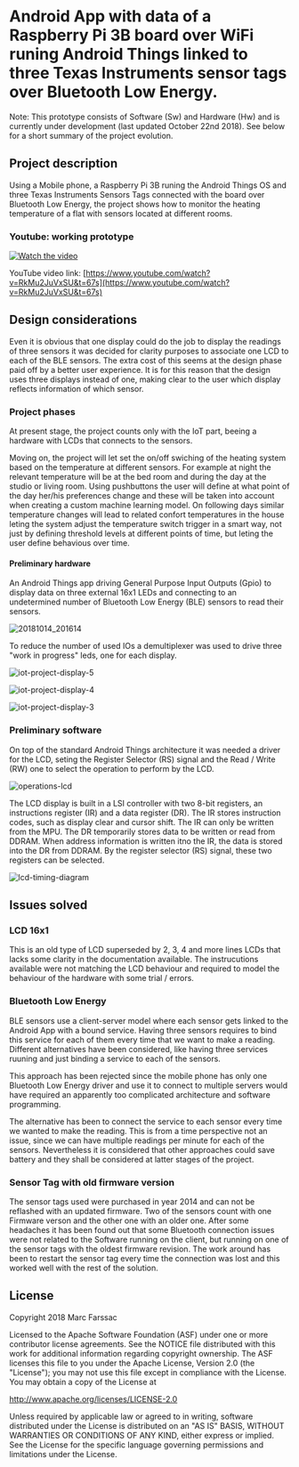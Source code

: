 # Android App with data of a Raspberry Pi 3B board over WiFi runing Android Things linked to three Texas Instruments sensor tags over Bluetooth Low Energy.

Note: This prototype consists of Software (Sw) and Hardware (Hw) and is currently under development (last updated October 22nd 2018). See below for a short summary of the project evolution.

## Project description

Using a Mobile phone, a Raspberry Pi 3B runing the Android Things OS and three Texas Instruments Sensors Tags connected with the board over Bluetooth Low Energy, the project shows how to monitor the heating temperature of a flat with sensors located at different rooms.

### Youtube: working prototype

[![Watch the video](https://user-images.githubusercontent.com/18221570/47273220-4cc8c380-d591-11e8-910c-9c92676e7f75.PNG)](https://www.youtube.com/watch?v=RkMu2JuVxSU&t=67s)

YouTube video link: [https://www.youtube.com/watch?v=RkMu2JuVxSU&t=67s](https://www.youtube.com/watch?v=RkMu2JuVxSU&t=67s)

## Design considerations

Even it is obvious that one display could do the job to display the readings of three sensors it was decided for clarity purposes to associate one LCD to each of the BLE sensors. The extra cost of this seems at the design phase paid off by a better user experience. It is for this reason that the design uses three displays instead of one, making clear to the user which display reflects information of which sensor.

### Project phases

At present stage, the project counts only with the IoT part, beeing a hardware with LCDs that connects to the sensors. 

Moving on, the project will let set the on/off swiching of the heating system based on the temperature at different sensors. For example at night the relevant temperature will be at the bed room and during the day at the studio or living room. Using pushbuttons the user will define at what point of the day her/his preferences change and these will be taken into account when creating a custom machine learning model. On following days similar temperature changes will lead to related confort temperatures in the house leting the system adjust the temperature switch trigger in a smart way, not just by defining threshold levels at different points of time, but leting the user define behavious over time.

#### Preliminary hardware

An Android Things app driving General Purpose Input Outputs (Gpio) to display data on three external 16x1 LEDs and connecting to an undetermined number of Bluetooth Low Energy (BLE) sensors to read their sensors.

![20181014_201614](https://user-images.githubusercontent.com/18221570/46932739-4b5b4080-d051-11e8-8667-92d46162b39f.jpg)

To reduce the number of used IOs a demultiplexer was used to drive three "work in progress" leds, one for each display.

![iot-project-display-5](https://user-images.githubusercontent.com/18221570/47273348-489da580-d593-11e8-807f-244f8ee50a03.PNG)

![iot-project-display-4](https://user-images.githubusercontent.com/18221570/47273354-53f0d100-d593-11e8-8a27-cd37baaaf2d6.PNG)

![iot-project-display-3](https://user-images.githubusercontent.com/18221570/47273356-5c490c00-d593-11e8-9dc4-38c068bd7dfb.PNG)

### Preliminary software

On top of the standard Android Things architecture it was needed a driver for the LCD, seting the Register Selector (RS) signal and the Read / Write (RW) one to select the operation to perform by the LCD.

![operations-lcd](https://user-images.githubusercontent.com/18221570/47273489-30c72100-d595-11e8-984d-7bd31aa9a346.PNG)

The LCD display is built in a LSI controller with two 8-bit registers, an instructions register (IR) and a data register (DR). The IR stores instruction codes, such as display clear and cursor shift. The IR can only be written from the MPU. The DR temporarily stores data to be written or read from DDRAM. When address information is written itno the IR, the data is stored into the DR from DDRAM. By the register selector (RS) signal, these two registers can be selected.

![lcd-timing-diagram](https://user-images.githubusercontent.com/18221570/47273615-b055ef80-d597-11e8-9f7b-aacdec20c635.PNG)

## Issues solved

### LCD 16x1

This is an old type of LCD superseded by 2, 3, 4 and more lines LCDs that lacks some clarity in the documentation available. The instrucutions available were not matching the LCD behaviour and required to model the behaviour of the hardware with some trial / errors.

### Bluetooth Low Energy

BLE sensors use a client-server model where each sensor gets linked to the Android App with a bound service. Having three sensors requires to bind this service for each of them every time that we want to make a reading. Different alternatives have been considered, like having three services ruuning and just binding a service to each of the sensors. 

This approach has been rejected since the mobile phone has only one Bluetooth Low Energy driver and use it to connect to multiple servers would have required an apparently too complicated architecture and software programming.

The alternative has been to connect the service to each sensor every time we wanted to make the reading. This is from a time perspective not an issue, since we can have multiple readings per minute for each of the sensors. Nevertheless it is considered that other approaches could save battery and they shall be considered at latter stages of the project.

### Sensor Tag with old firmware version

The sensor tags used were purchased in year 2014 and can not be reflashed with an updated firmware. Two of the sensors count with one Firmware verson and the other one with an older one. After some headaches it has been found out that some Bluetooth connection issues were not related to the Software running on the client, but running on one of the sensor tags with the oldest firmware revision. The work around has been to restart the sensor tag every time the connection was lost and this worked well with the rest of the solution.

## License
Copyright 2018 Marc Farssac

Licensed to the Apache Software Foundation (ASF) under one or more contributor license agreements. See the NOTICE file distributed with this work for additional information regarding copyright ownership. The ASF licenses this file to you under the Apache License, Version 2.0 (the "License"); you may not use this file except in compliance with the License. You may obtain a copy of the License at

http://www.apache.org/licenses/LICENSE-2.0

Unless required by applicable law or agreed to in writing, software distributed under the License is distributed on an "AS IS" BASIS, WITHOUT WARRANTIES OR CONDITIONS OF ANY KIND, either express or implied. See the License for the specific language governing permissions and limitations under the License. 
